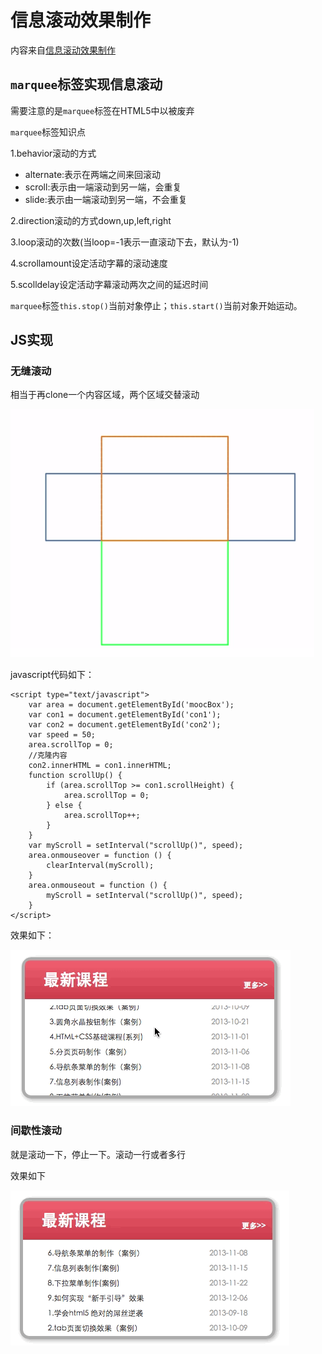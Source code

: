 # 信息滚动效果制作

内容来自[信息滚动效果制作](http://www.imooc.com/learn/17)

## `marquee`标签实现信息滚动 

需要注意的是`marquee`标签在HTML5中以被废弃

`marquee`标签知识点

1.behavior滚动的方式

+ alternate:表示在两端之间来回滚动
+ scroll:表示由一端滚动到另一端，会重复
+ slide:表示由一端滚动到另一端，不会重复

2.direction滚动的方式down,up,left,right

3.loop滚动的次数(当loop=-1表示一直滚动下去，默认为-1)

4.scrollamount设定活动字幕的滚动速度

5.scolldelay设定活动字幕滚动两次之间的延迟时间

`marquee`标签`this.stop()`当前对象停止；`this.start()`当前对象开始运动。


## JS实现

### 无缝滚动

相当于再clone一个内容区域，两个区域交替滚动

![无缝滚动原理](https://github.com/windzencoder/JavaScript/blob/master/%E4%BF%A1%E6%81%AF%E6%BB%9A%E5%8A%A8%E6%95%88%E6%9E%9C%E5%88%B6%E4%BD%9C/images/principle.png)


javascript代码如下：

```
<script type="text/javascript">
    var area = document.getElementById('moocBox');
    var con1 = document.getElementById('con1');
    var con2 = document.getElementById('con2');
    var speed = 50;
    area.scrollTop = 0;
    //克隆内容
    con2.innerHTML = con1.innerHTML;
    function scrollUp() {
        if (area.scrollTop >= con1.scrollHeight) {
            area.scrollTop = 0;
        } else {
            area.scrollTop++;
        }
    }
    var myScroll = setInterval("scrollUp()", speed);
    area.onmouseover = function () {
        clearInterval(myScroll);
    }
    area.onmouseout = function () {
        myScroll = setInterval("scrollUp()", speed);
    }
</script>

```

效果如下：

![效果](https://github.com/windzencoder/JavaScript/blob/master/%E4%BF%A1%E6%81%AF%E6%BB%9A%E5%8A%A8%E6%95%88%E6%9E%9C%E5%88%B6%E4%BD%9C/images/result_01.gif)

### 间歇性滚动
 
就是滚动一下，停止一下。滚动一行或者多行
 
效果如下

![效果](https://github.com/windzencoder/JavaScript/blob/master/%E4%BF%A1%E6%81%AF%E6%BB%9A%E5%8A%A8%E6%95%88%E6%9E%9C%E5%88%B6%E4%BD%9C/images/result_02.gif)






























